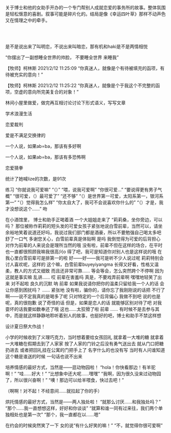 关于博士和他的女助手开办的一个专门帮别人成就恋爱的事务所的故事。整体氛围是轻松惬意的喜剧。叙事可能是碎片化的。结局是像《幸运四叶草》那样不动声色又在情理之中的牵手。


<br/><br/>

是不是说出来了叫明恋，不说出来叫暗恋，那有机和haki是不是两情相悦

“你摆出了一副想睡全世界的帅脸，
不要睡全世界
来睡我”

【牧师】柯林斯 2021/2/12 11:25:09
“你真迷人，就像是个有待被填充的函项，有待被充实的意向！”

【牧师】柯林斯 2021/2/12 11:25:22
“你真迷人，就像是个于我这个不完整的函项，空虚的意向所完美复合的对象！”

林间小屋里做爱，做完再互相讨论讨论下形式语义，写写文章


学术浪漫生活

恋爱裁判

爱是不满足交换律的

一个人说，如果ab=ba，那该有多好啊

一个人说，如果ab=ba，那该有多恐怖啊


恋爱猜拳

统计了她喊lize的次数，是91次


练习
“你就说我可爱嘛”
“（）”
“喂，说我可爱啊”
“你很可爱…”
“要说得更有男子气概”
“很可爱，（）最可爱了”
“还不够”
“（）是世界第一可爱，太阳系第一，银河系第一”
“（）觉得我怎么样”
“你太自大了，我可不会说喜欢你什么的”
“（）才是，我才没想说这个……”
吻

在小酒馆里，
博士和助手正喝着酒
一个大姐姐走来了
“莉莉桑，坐你旁边，可以吗？
那位被称作莉莉的短头发的可爱女孩子紧张地说白雪前辈，当然可以，请坐
余裕地笑着说道还好吗，我说过我们部门都是酒豪，所以不要勉强自己喝太多吧
舒了一口气 多谢您关心，白雪前辈真是体贴啊
是吗 我倒觉得为可爱的后背担心 对作为前辈的人来说会是理所当然的哦
没有啦，前辈不但在这样的场合，在平时也一直都很照顾我嘛我很高兴o
得了吧，我可是知道你对别人也是这样说的哦
在我心里白雪前辈可是排第一的啦
好——好——我可是听不少人说过呢
莉莉特别会讨人喜欢呢，这样的
这个嘛，白雪前辈buyeyiyangma
长得又好看，性格又温柔，教人的方式又细致
而且还非常可靠……
等会等会，怎么突然跨个不停啊
因为 这就是事实嘛
乱讲……
哎 前辈在害羞吗
真是，不要戏弄前辈啊
嘿嘿地轻笑了出来 对不起啦
良久的沉默
呐 前辈
如果我说请你把你的温柔只留给我一个人的话
会让你感到困扰吗？
……
紧张地 没有啦，骗你的，请你忘了我刚刚说的话把
不行了啊——说不定我真的是喝多了呢
只对特定的一个后背偏心 我做不到吧
说的也是呢，真的很抱歉
说了奇怪的话
但是，如果是恋人的话
就能够区别对待了吧
对我耍坏的话我要如数奉还了哦
这也……太狡猾了啦 前辈
……
有时候不是去参与其中，而是就这样静静地聆听着别人的故事，也挺好的吧，博士和助手不禁这样想

设计夏日祭大作战！


小学的时候收到了义理巧克力，当时想着要给女孩回礼
就拿着一大堆的糖
就拿着一大堆糖在假期去到了人家家
按了人家的门铃之后没有勇气送出去
就从门口把糖扔进去
或者把回礼挂在公寓的门把手上了
名字什么的也没有写
当时有人问谁知道这个糖是谁送的时候
一句话也说不出来

培养情感的最好方式，当然是——逛动物园啦！
“hola！你快看那边！有羊驼啊！”
“哇……好大！”
“比想象中还大呢……嘿嘿”
“我啊，因为很久没来过动物园了，所以很兴奋啊！”
“噢！那边可以给羊喂食，快过去吧！”

（啊啊！对不起！不经意间……就拉起了你的手）

烘托情感的最好方式，当然是——两人独处啦！
“就那么讨厌……和我独处吗？”
“那个……我一直想想这样，好好和你谈谈”
“就算和谁一同有过来往，我们两个单独相处也是第一次”
“那个，我一直都在以……嗯”

在约会的时候突然笑了一下
女的说“有什么好笑的嘛！”
“不，就觉得你很可爱啊”
